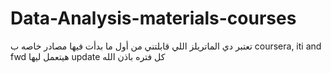 # Data-Analysis-materials-courses
 تعتبر دي الماتريلز اللي قابلتني من أول ما بدأت فيها مصادر خاصه ب
  coursera, iti and fwd 
  هيتعمل ليها update كل فتره باذن الله 
 
